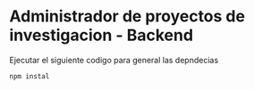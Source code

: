 # Administrador de proyectos de investigacion - Backend

Ejecutar el siguiente codigo para general las depndecias
```
npm instal 
```